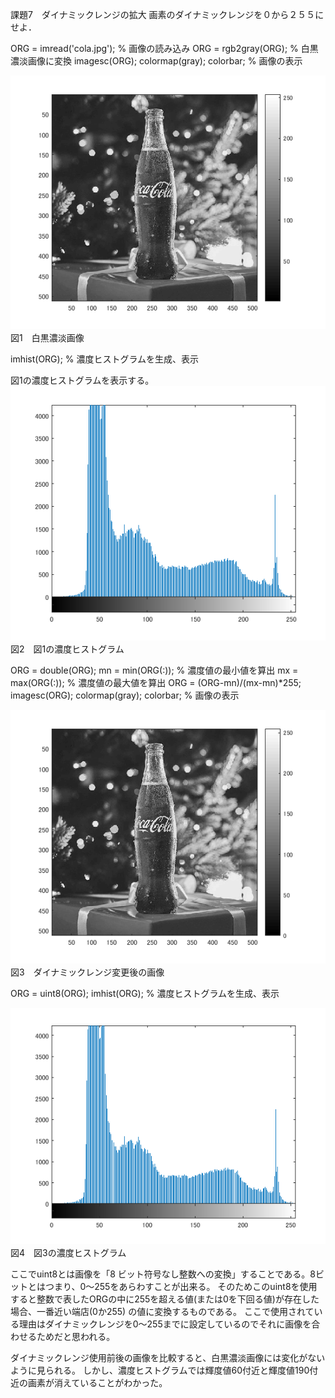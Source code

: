 課題7　ダイナミックレンジの拡大
画素のダイナミックレンジを０から２５５にせよ． 

ORG = imread('cola.jpg'); % 画像の読み込み
ORG = rgb2gray(ORG); % 白黒濃淡画像に変換
imagesc(ORG); colormap(gray); colorbar; % 画像の表示

![原画像](https://github.com/Algo720/lecture_image_processing-_report/blob/master/image/kadai7_1.png?raw=true)  
図1　白黒濃淡画像

imhist(ORG); % 濃度ヒストグラムを生成、表示

図1の濃度ヒストグラムを表示する。
![原画像](https://github.com/Algo720/lecture_image_processing-_report/blob/master/image/kadai7_2.png?raw=true)  
図2　図1の濃度ヒストグラム


ORG = double(ORG);
mn = min(ORG(:)); % 濃度値の最小値を算出
mx = max(ORG(:)); % 濃度値の最大値を算出
ORG = (ORG-mn)/(mx-mn)*255;
imagesc(ORG); colormap(gray); colorbar; % 画像の表示

![原画像](https://github.com/Algo720/lecture_image_processing-_report/blob/master/image/kadai7_3.png?raw=true)  
図3　ダイナミックレンジ変更後の画像

ORG = uint8(ORG); 
imhist(ORG); % 濃度ヒストグラムを生成、表示

![原画像](https://github.com/Algo720/lecture_image_processing-_report/blob/master/image/kadai7_4.png?raw=true)  
図4　図3の濃度ヒストグラム

ここでuint8とは画像を「8 ビット符号なし整数への変換」することである。8ビットとはつまり、0～255をあらわすことが出来る。
そのためこのuint8を使用すると整数で表したORGの中に255を超える値(または0を下回る値)が存在した場合、一番近い端店(0か255)
の値に変換するものである。
ここで使用されている理由はダイナミックレンジを0～255までに設定しているのでそれに画像を合わせるためだと思われる。

ダイナミックレンジ使用前後の画像を比較すると、白黒濃淡画像には変化がないように見られる。
しかし、濃度ヒストグラムでは輝度値60付近と輝度値190付近の画素が消えていることがわかった。